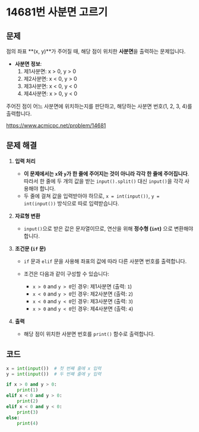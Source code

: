 # 14681번 사분면 고르기
## 문제
점의 좌표 **(x, y)**가 주어질 때, 해당 점이 위치한 **사분면**을 출력하는 문제입니다.

- **사분면 정보**:
  1. 제1사분면: x > 0, y > 0
  2. 제2사분면: x < 0, y > 0
  3. 제3사분면: x < 0, y < 0
  4. 제4사분면: x > 0, y < 0
  
주어진 점이 어느 사분면에 위치하는지를 판단하고, 해당하는 사분면 번호(1, 2, 3, 4)를 출력합니다.

https://www.acmicpc.net/problem/14681

## 문제 해결
1. **입력 처리**
   - **이 문제에서는 `x`와 `y`가 한 줄에 주어지는 것이 아니라 각각 한 줄에 주어집니다**. 따라서 한 줄에 두 개의 값을 받는 `input().split()` 대신 `input()`을 각각 사용해야 합니다.
   - 두 줄에 걸쳐 값을 입력받아야 하므로, `x = int(input())`, `y = int(input())` 방식으로 따로 입력받습니다.

2. **자료형 변환**
   - `input()`으로 받은 값은 문자열이므로, 연산을 위해 **정수형 (`int`)** 으로 변환해야 합니다.

3. **조건문 (`if` 문)**
   - `if` 문과 `elif` 문을 사용해 좌표의 값에 따라 다른 사분면 번호를 출력합니다.
   
   - 조건은 다음과 같이 구성할 수 있습니다:
     - `x > 0` and `y > 0`인 경우: 제1사분면 (출력: `1`)
     - `x < 0` and `y > 0`인 경우: 제2사분면 (출력: `2`)
     - `x < 0` and `y < 0`인 경우: 제3사분면 (출력: `3`)
     - `x > 0` and `y < 0`인 경우: 제4사분면 (출력: `4`)

4. **출력**
   - 해당 점이 위치한 사분면 번호를 `print()` 함수로 출력합니다.

## 코드
```python
x = int(input())  # 첫 번째 줄에 x 입력
y = int(input())  # 두 번째 줄에 y 입력

if x > 0 and y > 0:
    print(1)
elif x < 0 and y > 0:
    print(2)
elif x < 0 and y < 0:
    print(3)
else:
    print(4)
```



